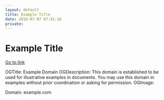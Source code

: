 ```yaml
---
layout: default
title: Example Title
date: 2018-07-07 07:41:16
private: 
---
```


# Example Title

[Go to link](http://example.com)

OGTitle: Example Domain
OGDescription: This domain is established to be used for illustrative examples in documents. You may use this
    domain in examples without prior coordination or asking for permission.
OGImage: 

Domain: example.com

